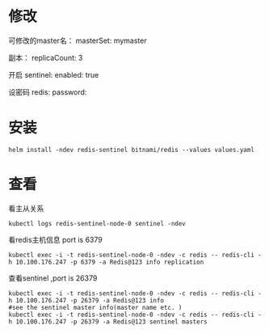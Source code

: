 # 修改
可修改的master名：
masterSet: mymaster

副本：
replicaCount: 3

开启
sentinel:
    enabled: true

设密码
redis:
password:

# 安装
```shell
helm install -ndev redis-sentinel bitnami/redis --values values.yaml
```


# 查看

看主从关系
```shell
kubectl logs redis-sentinel-node-0 sentinel -ndev
```
看redis主机信息 port is 6379
```shell
kubectl exec -i -t redis-sentinel-node-0 -ndev -c redis -- redis-cli -h 10.100.176.247 -p 6379 -a Redis@123 info replication
```

查看sentinel ,port is 26379
```shell
kubectl exec -i -t redis-sentinel-node-0 -ndev -c redis -- redis-cli -h 10.100.176.247 -p 26379 -a Redis@123 info
#see the sentinel master info(master name etc. )
kubectl exec -i -t redis-sentinel-node-0 -ndev -c redis -- redis-cli -h 10.100.176.247 -p 26379 -a Redis@123 sentinel masters 
```

